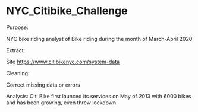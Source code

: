# NYC_Citibike_Challenge



Purpose:

NYC bike riding  analyst of Bike riding during the month of March-April 2020



Extract:


Site https://www.citibikenyc.com/system-data


Cleaning:

Correct missing data or errors 

Analysis:
Citi Bike first launced its services on May of 2013 with 6000 bikes and has been growing, even threw lockdown 







